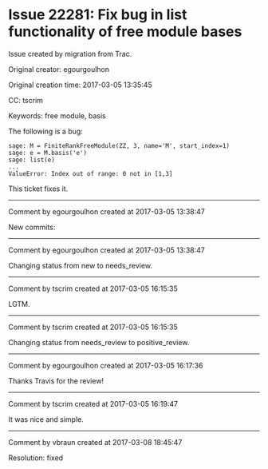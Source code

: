 # Issue 22281: Fix bug in list functionality of free module bases

Issue created by migration from Trac.

Original creator: egourgoulhon

Original creation time: 2017-03-05 13:35:45

CC:  tscrim

Keywords: free module, basis

The following is a bug:

```
sage: M = FiniteRankFreeModule(ZZ, 3, name='M', start_index=1)
sage: e = M.basis('e')
sage: list(e)
...
ValueError: Index out of range: 0 not in [1,3]
```

This ticket fixes it.


---

Comment by egourgoulhon created at 2017-03-05 13:38:47

New commits:


---

Comment by egourgoulhon created at 2017-03-05 13:38:47

Changing status from new to needs_review.


---

Comment by tscrim created at 2017-03-05 16:15:35

LGTM.


---

Comment by tscrim created at 2017-03-05 16:15:35

Changing status from needs_review to positive_review.


---

Comment by egourgoulhon created at 2017-03-05 16:17:36

Thanks Travis for the review!


---

Comment by tscrim created at 2017-03-05 16:19:47

It was nice and simple.


---

Comment by vbraun created at 2017-03-08 18:45:47

Resolution: fixed
